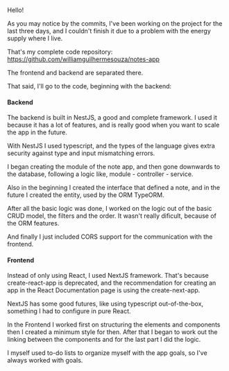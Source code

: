 Hello!

As you may notice by the commits, I've been working on
the project for the last three days, and I couldn't 
finish it due to a problem with the energy supply 
where I live.

That's my complete code repository:
https://github.com/williamguilhermesouza/notes-app

The frontend and backend are separated there.

That said, I'll go to the code, beginning with the 
backend:

#### Backend

The backend is built in NestJS, a good and complete framework.
I used it because it has a lot of features, and is really good
when you want to scale the app in the future.

With NestJS I used typescript, and the types of the language
gives extra security against type and input mismatching errors.

I began creating the module of the note app, and then gone downwards
to the database, following a logic like, module - controller - service.

Also in the beginning I created the interface that defined a note, and in the future I created the entity, used by the ORM TypeORM.

After all the basic logic was done, I worked on the logic out of the basic CRUD model, the filters and the order. It wasn't really dificult, because of the ORM features.

And finally I just included CORS support for the communication with the frontend.

#### Frontend

Instead of only using React, I used NextJS framework. That's because 
create-react-app is deprecated, and the recommendation for creating
an app in the React Documentation page is using the create-next-app.

NextJS has some good futures, like using typescript out-of-the-box,
something I had to configure in pure React.

In the Frontend I worked first on structuring the elements and components
then I created a minimum style for then. After that I began to work out
the linking between the components and for the last part I did the logic.

I myself used to-do lists to organize myself with the app goals, so I've
always worked with goals.

